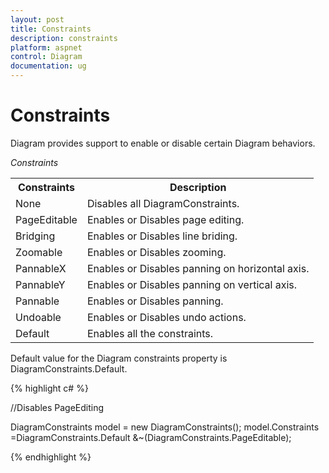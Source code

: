 ```yaml
---
layout: post
title: Constraints
description: constraints
platform: aspnet
control: Diagram
documentation: ug
---
```


# Constraints

Diagram provides support to enable or disable certain Diagram behaviors.

_Constraints_

<table>
<tr>
<th>
Constraints</th><th>
Description</th></tr>
<tr>
<td>
None</td><td>
Disables all DiagramConstraints.</td></tr>
<tr>
<td>
PageEditable</td><td>
Enables or Disables page editing.</td></tr>
<tr>
<td>
Bridging</td><td>
Enables or Disables line briding.</td></tr>
<tr>
<td>
Zoomable</td><td>
Enables or Disables zooming.</td></tr>
<tr>
<td>
PannableX</td><td>
Enables or Disables panning on horizontal axis.</td></tr>
<tr>
<td>
PannableY</td><td>
Enables or Disables panning on vertical axis.</td></tr>
<tr>
<td>
Pannable</td><td>
Enables or Disables panning.</td></tr>
<tr>
<td>
Undoable</td><td>
Enables or Disables undo actions.</td></tr>
<tr>
<td>
Default</td><td>
Enables all the constraints.</td></tr>
</table>


Default value for the Diagram constraints property is  DiagramConstraints.Default.



{% highlight c# %}

//Disables PageEditing 

DiagramConstraints model = new DiagramConstraints(); model.Constraints =DiagramConstraints.Default &~(DiagramConstraints.PageEditable);



{% endhighlight %}



